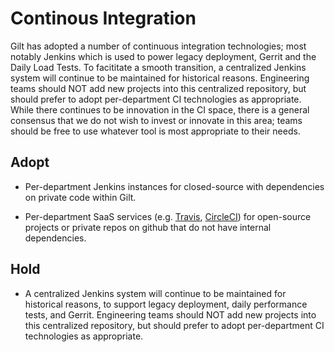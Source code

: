 # Continous Integration

Gilt has adopted a number of continuous integration technologies; most notably Jenkins which is used to power legacy deployment, Gerrit and the Daily Load Tests. To facititate a smooth transition, a centralized Jenkins system will continue to be maintained for historical reasons. Engineering teams should NOT add new projects into this centralized repository, but should prefer to adopt per-department CI technologies as appropriate. While there continues to be innovation in the CI space, there is a general consensus that we do not wish to invest or innovate in this area; teams should be free to use whatever tool is most appropriate to their needs.

## Adopt
  - Per-department Jenkins instances for closed-source with dependencies on private code within Gilt.

  - Per-department SaaS services (e.g. [Travis](https://travis-ci.org), [CircleCI](https://circleci.com)) for open-source projects or private repos on github that do not have internal dependencies.

## Hold

  - A centralized Jenkins system will continue to be maintained for historical reasons, to support legacy deployment, daily performance tests, and Gerrit. Engineering teams should NOT add new projects into this centralized repository, but should prefer to adopt per-department CI technologies as appropriate.
